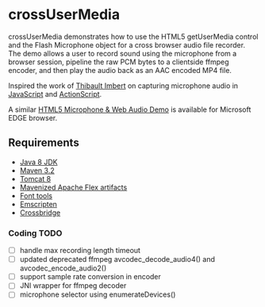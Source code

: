 # crossUserMedia #

crossUserMedia demonstrates how to use the HTML5 getUserMedia control and the Flash Microphone object for a cross browser audio file recorder.
The demo allows a user to record sound using the microphone from a browser session, pipeline the raw PCM bytes to a clientside ffmpeg encoder, and then play the audio back as an AAC encoded MP4 file.

Inspired the work of [Thibault Imbert](http://www.adobe.com/devnet/author_bios/thibault_imbert.html) on capturing microphone audio in [JavaScript](http://typedarray.org/from-microphone-to-wav-to-server/) and [ActionScript](http://www.bytearray.org/?p=1858).

A similar [HTML5 Microphone & Web Audio Demo](https://dev.modern.ie/testdrive/demos/microphone/) is available for Microsoft EDGE browser.

## Requirements ##
* [Java 8 JDK](http://www.oracle.com/technetwork/java/javase/downloads/index.html)
* [Maven 3.2](https://maven.apache.org/download.cgi)
* [Tomcat 8](https://tomcat.apache.org)
* [Mavenized Apache Flex artifacts](microphone/README.md)
* [Font tools](frontend/README.md)
* [Emscripten](encoder/js/README.md)
* [Crossbridge](encoder/as3/README.md)

### Coding TODO ###

- [ ] handle max recording length timeout
- [ ] updated deprecated ffmpeg avcodec_decode_audio4() and avcodec_encode_audio2()
- [ ] support sample rate conversion in encoder
- [ ] JNI wrapper for ffmpeg decoder
- [ ] microphone selector using enumerateDevices()